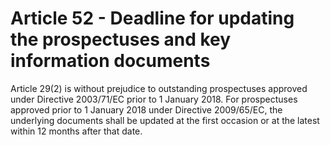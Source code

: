 # Article 52 - Deadline for updating the prospectuses and key information documents


Article 29(2) is without prejudice to outstanding prospectuses approved under Directive 2003/71/EC prior to 1 January 2018. For prospectuses approved prior to 1 January 2018 under Directive 2009/65/EC, the underlying documents shall be updated at the first occasion or at the latest within 12 months after that date.
